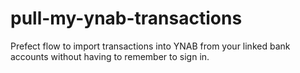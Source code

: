# pull-my-ynab-transactions

Prefect flow to import transactions into YNAB from your linked bank accounts without having to remember to sign in.
